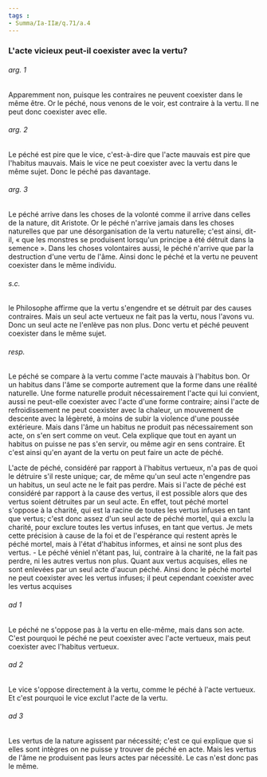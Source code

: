 ```yaml
---
tags : 
- Summa/Ia-IIæ/q.71/a.4
---
```


### L'acte vicieux peut-il coexister avec la vertu?

###### arg. 1
Apparemment non, puisque les contraires ne peuvent coexister dans le même être. Or le péché, nous venons de le voir, est contraire à la vertu. Il ne peut donc coexister avec elle. 

###### arg. 2
Le péché est pire que le vice, c'est-à-dire que l'acte mauvais est pire que l'habitus mauvais. Mais le vice ne peut coexister avec la vertu dans le même sujet. Donc le péché pas davantage. 

###### arg. 3
Le péché arrive dans les choses de la volonté comme il arrive dans celles de la nature, dit Aristote. Or le péché n'arrive jamais dans les choses naturelles que par une désorganisation de la vertu naturelle; c'est ainsi, dit-il, « que les monstres se produisent lorsqu'un principe a été détruit dans la semence ». Dans les choses volontaires aussi, le péché n'arrive que par la destruction d'une vertu de l'âme. Ainsi donc le péché et la vertu ne peuvent coexister dans le même individu. 

###### s.c.
le Philosophe affirme que la vertu s'engendre et se détruit par des causes contraires. Mais un seul acte vertueux ne fait pas la vertu, nous l'avons vu. Donc un seul acte ne l'enlève pas non plus. Donc vertu et péché peuvent coexister dans le même sujet. 

###### resp.
Le péché se compare à la vertu comme l'acte mauvais à l'habitus bon. Or un habitus dans l'âme se comporte autrement que la forme dans une réalité naturelle. Une forme naturelle produit nécessairement l'acte qui lui convient, aussi ne peut-elle coexister avec l'acte d'une forme contraire; ainsi l'acte de refroidissement ne peut coexister avec la chaleur, un mouvement de descente avec la légèreté, à moins de subir la violence d'une poussée extérieure. Mais dans l'âme un habitus ne produit pas nécessairement son acte, on s'en sert comme on veut. Cela explique que tout en ayant un habitus on puisse ne pas s'en servir, ou même agir en sens contraire. Et c'est ainsi qu'en ayant de la vertu on peut faire un acte de péché. 

L'acte de péché, considéré par rapport à l'habitus vertueux, n'a pas de quoi le détruire s'il reste unique; car, de même qu'un seul acte n'engendre pas un habitus, un seul acte ne le fait pas perdre. Mais si l'acte de péché est considéré par rapport à la cause des vertus, il est possible alors que des vertus soient détruites par un seul acte. En effet, tout péché mortel s'oppose à la charité, qui est la racine de toutes les vertus infuses en tant que vertus; c'est donc assez d'un seul acte de péché mortel, qui a exclu la charité, pour exclure toutes les vertus infuses, en tant que vertus. Je mets cette précision à cause de la foi et de l'espérance qui restent après le péché mortel, mais à l'état d'habitus informes, et ainsi ne sont plus des vertus. - Le péché véniel n'étant pas, lui, contraire à la charité, ne la fait pas perdre, ni les autres vertus non plus. Quant aux vertus acquises, elles ne sont enlevées par un seul acte d'aucun péché. Ainsi donc le péché mortel ne peut coexister avec les vertus infuses; il peut cependant coexister avec les vertus acquises 

###### ad 1
Le péché ne s'oppose pas à la vertu en elle-même, mais dans son acte. C'est pourquoi le péché ne peut coexister avec l'acte vertueux, mais peut coexister avec l'habitus vertueux. 

###### ad 2
Le vice s'oppose directement à la vertu, comme le péché à l'acte vertueux. Et c'est pourquoi le vice exclut l'acte de la vertu. 

###### ad 3
Les vertus de la nature agissent par nécessité; c'est ce qui explique que si elles sont intègres on ne puisse y trouver de péché en acte. Mais les vertus de l'âme ne produisent pas leurs actes par nécessité. Le cas n'est donc pas le même. 

